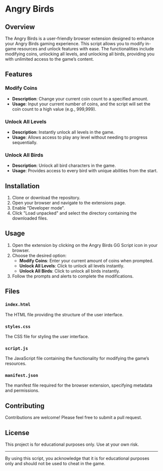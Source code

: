 # Angry Birds 

## Overview

The Angry Birds is a user-friendly browser extension designed to enhance your Angry Birds gaming experience. This script allows you to modify in-game resources and unlock features with ease. The functionalities include modifying coins, unlocking all levels, and unlocking all birds, providing you with unlimited access to the game’s content.

## Features

### Modify Coins
- **Description**: Change your current coin count to a specified amount.
- **Usage**: Input your current number of coins, and the script will set the coin count to a high value (e.g., 999,999).

### Unlock All Levels
- **Description**: Instantly unlock all levels in the game.
- **Usage**: Allows access to play any level without needing to progress sequentially.

### Unlock All Birds
- **Description**: Unlock all bird characters in the game.
- **Usage**: Provides access to every bird with unique abilities from the start.

## Installation

1. Clone or download the repository.
2. Open your browser and navigate to the extensions page.
3. Enable "Developer mode".
4. Click "Load unpacked" and select the directory containing the downloaded files.

## Usage

1. Open the extension by clicking on the Angry Birds GG Script icon in your browser.
2. Choose the desired option:
   - **Modify Coins**: Enter your current amount of coins when prompted.
   - **Unlock All Levels**: Click to unlock all levels instantly.
   - **Unlock All Birds**: Click to unlock all birds instantly.
3. Follow the prompts and alerts to complete the modifications.

## Files

### `index.html`

The HTML file providing the structure of the user interface.

### `styles.css`

The CSS file for styling the user interface.

### `script.js`

The JavaScript file containing the functionality for modifying the game’s resources.

### `manifest.json`

The manifest file required for the browser extension, specifying metadata and permissions.

## Contributing

Contributions are welcome! Please feel free to submit a pull request.

## License

This project is for educational purposes only. Use at your own risk.

---

By using this script, you acknowledge that it is for educational purposes only and should not be used to cheat in the game.

